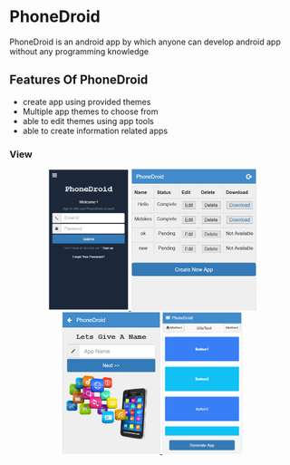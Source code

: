 # PhoneDroid
PhoneDroid is an android app by which anyone can develop android app without any programming knowledge

<h2>Features Of PhoneDroid </h2>
<ul>
<li>create app using provided themes</li>
<li>Multiple app themes to choose from</li>
<li>able to edit themes using app tools</li>
<li>able to create information related apps  </li>
</ul>

### View
<div align="center">
  
  <a target="_blank" href="https://raw.githubusercontent.com/AsifNoman/PhoneDroid/master/www/img/Capture.PNG">
    <img src="https://raw.githubusercontent.com/AsifNoman/PhoneDroid/master/www/img/Capture.PNG" alt="phonedroid1" width="auto" height="250">
  </a>

  <a target="_blank" href="https://raw.githubusercontent.com/AsifNoman/PhoneDroid/master/www/img/Capture2.PNG">
    <img src="https://raw.githubusercontent.com/AsifNoman/PhoneDroid/master/www/img/Capture2.PNG" alt="phonedroid2" width="auto" height="250">
  </a>

 <a target="_blank" href="https://raw.githubusercontent.com/AsifNoman/PhoneDroid/master/www/img/Capture3.PNG">
    <img src="https://raw.githubusercontent.com/AsifNoman/PhoneDroid/master/www/img/Capture3.PNG" alt="phonedroid3" width="auto" height="250">
  </a>

  <a target="_blank" href="https://raw.githubusercontent.com/AsifNoman/PhoneDroid/master/www/img/Capture4.PNG">
    <img src="https://raw.githubusercontent.com/AsifNoman/PhoneDroid/master/www/img/Capture4.PNG" alt="phonedroid4" width="auto" height="250">
  </a>
  
</div>
